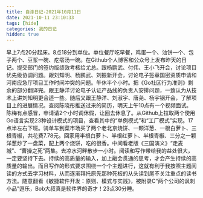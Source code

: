 ```yaml
---
title: 自涤日记-2021年10月11日
date: 2021-10-11 23:10:33
tags: [hide]
categories: 我的日记
hidden: true
---
```

早上7点20分起床。8点18分到单位。单位餐厅吃早餐，鸡蛋一个、油饼一个、包子两个、豆浆一碗、疙瘩汤一碗。在Github个人博客和公众号上发布昨天的日记。提交部门的签约版绩效考核给尤总。跟杨鹏武、付伟、王小飞开会，讨论项目优先级协调问题。跟刘知明、杨鹏武、刘振新开会，讨论电子签章国密资质申请和河南应急厅项目工作时间冲突的问题。午休半个小时。把《Go社区行为准则》剩余的部分翻译完。跟王静洋讨论电子认证产品线的负责人安排问题，一致认为从技术上讲刘知明更合适一些。随后又跟王静洋、刘淑宇、唐尧、杨宇钢开会，了解项目上的进展情况。查阅陈晓彤推送过来的简历，明天上午10点有一个视频面试。陈梅有点感冒，申请请2个小时调休假，让回去休息了。从Github上拉取两个使用Go语言实现23种设计模式的项目，查看其中的“单例模式”和“工厂模式”实现。17点半左右下班。骑单车到菜市场买了两个老北京烧饼、一颗洋葱、一根白萝卜、三根青椒，共花费7.78元。回家用半根白萝卜、半根红萝卜、半根青椒、三分之一颗洋葱炒了一盘菜，配上两个烧饼，吃的很香。中间看老版《三国演义》“走麦城”、“曹操之死”两集。去凉水河畔散步一小时。阅读和写作带给我的益处很大，一定要坚持下去。持续的高质量的输入，加上融会贯通的思考，才会产生持续的高质量的输出。而且写作的形式要求围绕一个个主题进行，这就有利于我按照主题阅读的方式去学习材料，从而逐渐拜托原先那种死板的从头读到尾不关注重点的读书方法。随意翻看《敏捷软件开发：原则、模式与实践》，被附录C“两个公司的讽刺小品”逗乐，Bob大叔真是软件界的奇才！23点30分睡。